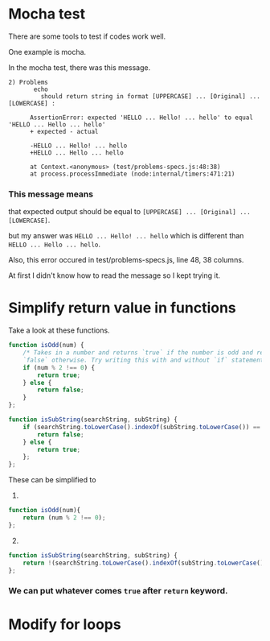 # Mocha test

There are some tools to test if codes work well.

One example is mocha.

In the mocha test, there was this message.

```
2) Problems
       echo
         should return string in format [UPPERCASE] ... [Original] ... [LOWERCASE] :

      AssertionError: expected 'HELLO ... Hello! ... hello' to equal 'HELLO ... Hello ... hello'
      + expected - actual

      -HELLO ... Hello! ... hello
      +HELLO ... Hello ... hello
      
      at Context.<anonymous> (test/problems-specs.js:48:38)
      at process.processImmediate (node:internal/timers:471:21)
```

### This message means 

that expected output should be equal to `[UPPERCASE] ... [Original] ... [LOWERCASE]`.

but my answer was  `HELLO ... Hello! ... hello` which is different than `HELLO ... Hello ... hello`.

Also, this error occured in test/problems-specs.js, line 48, 38 columns.

At first I didn't know how to read the message so I kept trying it.

# Simplify return value in functions

Take a look at these functions.

```js
function isOdd(num) {
    /* Takes in a number and returns `true` if the number is odd and returns
    `false` otherwise. Try writing this with and without `if` statements */
    if (num % 2 !== 0) {
        return true;
    } else {
        return false;
    }
};
```

```js
function isSubString(searchString, subString) {
    if (searchString.toLowerCase().indexOf(subString.toLowerCase()) == -1) {
        return false;
    } else {
        return true;
    };
};
```

These can be simplified to

1.

```js
function isOdd(num){
    return (num % 2 !== 0);
};
```

2.

```js
function isSubString(searchString, subString) {
    return !(searchString.toLowerCase().indexOf(subString.toLowerCase()) == -1);
};
```

### We can put whatever comes `true` after `return` keyword.

# Modify for loops

